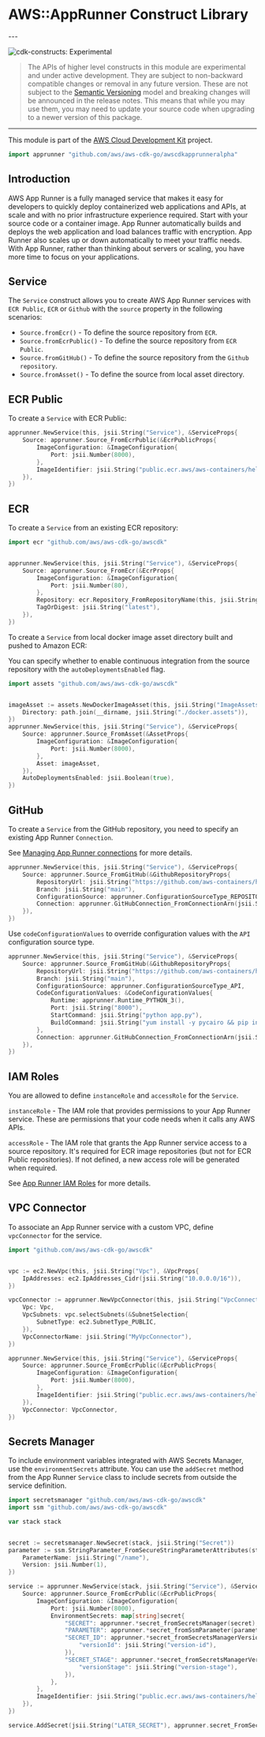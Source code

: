 # AWS::AppRunner Construct Library

<!--BEGIN STABILITY BANNER-->---


![cdk-constructs: Experimental](https://img.shields.io/badge/cdk--constructs-experimental-important.svg?style=for-the-badge)

> The APIs of higher level constructs in this module are experimental and under active development.
> They are subject to non-backward compatible changes or removal in any future version. These are
> not subject to the [Semantic Versioning](https://semver.org/) model and breaking changes will be
> announced in the release notes. This means that while you may use them, you may need to update
> your source code when upgrading to a newer version of this package.

---
<!--END STABILITY BANNER-->

This module is part of the [AWS Cloud Development Kit](https://github.com/aws/aws-cdk) project.

```go
import apprunner "github.com/aws/aws-cdk-go/awscdkapprunneralpha"
```

## Introduction

AWS App Runner is a fully managed service that makes it easy for developers to quickly deploy containerized web applications and APIs, at scale and with no prior infrastructure experience required. Start with your source code or a container image. App Runner automatically builds and deploys the web application and load balances traffic with encryption. App Runner also scales up or down automatically to meet your traffic needs. With App Runner, rather than thinking about servers or scaling, you have more time to focus on your applications.

## Service

The `Service` construct allows you to create AWS App Runner services with `ECR Public`, `ECR` or `Github` with the `source` property in the following scenarios:

* `Source.fromEcr()` - To define the source repository from `ECR`.
* `Source.fromEcrPublic()` - To define the source repository from `ECR Public`.
* `Source.fromGitHub()` - To define the source repository from the `Github repository`.
* `Source.fromAsset()` - To define the source from local asset directory.

## ECR Public

To create a `Service` with ECR Public:

```go
apprunner.NewService(this, jsii.String("Service"), &ServiceProps{
	Source: apprunner.Source_FromEcrPublic(&EcrPublicProps{
		ImageConfiguration: &ImageConfiguration{
			Port: jsii.Number(8000),
		},
		ImageIdentifier: jsii.String("public.ecr.aws/aws-containers/hello-app-runner:latest"),
	}),
})
```

## ECR

To create a `Service` from an existing ECR repository:

```go
import ecr "github.com/aws/aws-cdk-go/awscdk"


apprunner.NewService(this, jsii.String("Service"), &ServiceProps{
	Source: apprunner.Source_FromEcr(&EcrProps{
		ImageConfiguration: &ImageConfiguration{
			Port: jsii.Number(80),
		},
		Repository: ecr.Repository_FromRepositoryName(this, jsii.String("NginxRepository"), jsii.String("nginx")),
		TagOrDigest: jsii.String("latest"),
	}),
})
```

To create a `Service` from local docker image asset directory built and pushed to Amazon ECR:

You can specify whether to enable continuous integration from the source repository with the `autoDeploymentsEnabled` flag.

```go
import assets "github.com/aws/aws-cdk-go/awscdk"


imageAsset := assets.NewDockerImageAsset(this, jsii.String("ImageAssets"), &DockerImageAssetProps{
	Directory: path.join(__dirname, jsii.String("./docker.assets")),
})
apprunner.NewService(this, jsii.String("Service"), &ServiceProps{
	Source: apprunner.Source_FromAsset(&AssetProps{
		ImageConfiguration: &ImageConfiguration{
			Port: jsii.Number(8000),
		},
		Asset: imageAsset,
	}),
	AutoDeploymentsEnabled: jsii.Boolean(true),
})
```

## GitHub

To create a `Service` from the GitHub repository, you need to specify an existing App Runner `Connection`.

See [Managing App Runner connections](https://docs.aws.amazon.com/apprunner/latest/dg/manage-connections.html) for more details.

```go
apprunner.NewService(this, jsii.String("Service"), &ServiceProps{
	Source: apprunner.Source_FromGitHub(&GithubRepositoryProps{
		RepositoryUrl: jsii.String("https://github.com/aws-containers/hello-app-runner"),
		Branch: jsii.String("main"),
		ConfigurationSource: apprunner.ConfigurationSourceType_REPOSITORY,
		Connection: apprunner.GitHubConnection_FromConnectionArn(jsii.String("CONNECTION_ARN")),
	}),
})
```

Use `codeConfigurationValues` to override configuration values with the `API` configuration source type.

```go
apprunner.NewService(this, jsii.String("Service"), &ServiceProps{
	Source: apprunner.Source_FromGitHub(&GithubRepositoryProps{
		RepositoryUrl: jsii.String("https://github.com/aws-containers/hello-app-runner"),
		Branch: jsii.String("main"),
		ConfigurationSource: apprunner.ConfigurationSourceType_API,
		CodeConfigurationValues: &CodeConfigurationValues{
			Runtime: apprunner.Runtime_PYTHON_3(),
			Port: jsii.String("8000"),
			StartCommand: jsii.String("python app.py"),
			BuildCommand: jsii.String("yum install -y pycairo && pip install -r requirements.txt"),
		},
		Connection: apprunner.GitHubConnection_FromConnectionArn(jsii.String("CONNECTION_ARN")),
	}),
})
```

## IAM Roles

You are allowed to define `instanceRole` and `accessRole` for the `Service`.

`instanceRole` - The IAM role that provides permissions to your App Runner service. These are permissions that
your code needs when it calls any AWS APIs.

`accessRole` - The IAM role that grants the App Runner service access to a source repository. It's required for
ECR image repositories (but not for ECR Public repositories). If not defined, a new access role will be generated
when required.

See [App Runner IAM Roles](https://docs.aws.amazon.com/apprunner/latest/dg/security_iam_service-with-iam.html#security_iam_service-with-iam-roles) for more details.

## VPC Connector

To associate an App Runner service with a custom VPC, define `vpcConnector` for the service.

```go
import "github.com/aws/aws-cdk-go/awscdk"


vpc := ec2.NewVpc(this, jsii.String("Vpc"), &VpcProps{
	IpAddresses: ec2.IpAddresses_Cidr(jsii.String("10.0.0.0/16")),
})

vpcConnector := apprunner.NewVpcConnector(this, jsii.String("VpcConnector"), &VpcConnectorProps{
	Vpc: Vpc,
	VpcSubnets: vpc.selectSubnets(&SubnetSelection{
		SubnetType: ec2.SubnetType_PUBLIC,
	}),
	VpcConnectorName: jsii.String("MyVpcConnector"),
})

apprunner.NewService(this, jsii.String("Service"), &ServiceProps{
	Source: apprunner.Source_FromEcrPublic(&EcrPublicProps{
		ImageConfiguration: &ImageConfiguration{
			Port: jsii.Number(8000),
		},
		ImageIdentifier: jsii.String("public.ecr.aws/aws-containers/hello-app-runner:latest"),
	}),
	VpcConnector: VpcConnector,
})
```

## Secrets Manager

To include environment variables integrated with AWS Secrets Manager, use the `environmentSecrets` attribute.
You can use the `addSecret` method from the App Runner `Service` class to include secrets from outside the
service definition.

```go
import secretsmanager "github.com/aws/aws-cdk-go/awscdk"
import ssm "github.com/aws/aws-cdk-go/awscdk"

var stack stack


secret := secretsmanager.NewSecret(stack, jsii.String("Secret"))
parameter := ssm.StringParameter_FromSecureStringParameterAttributes(stack, jsii.String("Parameter"), &SecureStringParameterAttributes{
	ParameterName: jsii.String("/name"),
	Version: jsii.Number(1),
})

service := apprunner.NewService(stack, jsii.String("Service"), &ServiceProps{
	Source: apprunner.Source_FromEcrPublic(&EcrPublicProps{
		ImageConfiguration: &ImageConfiguration{
			Port: jsii.Number(8000),
			EnvironmentSecrets: map[string]secret{
				"SECRET": apprunner.*secret_fromSecretsManager(secret),
				"PARAMETER": apprunner.*secret_fromSsmParameter(parameter),
				"SECRET_ID": apprunner.*secret_fromSecretsManagerVersion(secret, &SecretVersionInfo{
					"versionId": jsii.String("version-id"),
				}),
				"SECRET_STAGE": apprunner.*secret_fromSecretsManagerVersion(secret, &SecretVersionInfo{
					"versionStage": jsii.String("version-stage"),
				}),
			},
		},
		ImageIdentifier: jsii.String("public.ecr.aws/aws-containers/hello-app-runner:latest"),
	}),
})

service.AddSecret(jsii.String("LATER_SECRET"), apprunner.secret_FromSecretsManager(secret, jsii.String("field")))
```
